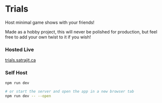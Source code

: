 # Trials

Host minimal game shows with your friends!

Made as a hobby project, this will never be polished for production, but feel free to add your own twist to it if you wish!

### Hosted Live

[trials.satrajit.ca](https://trials.satrajit.ca)

### Self Host

```bash
npm run dev

# or start the server and open the app in a new browser tab
npm run dev -- --open
```
